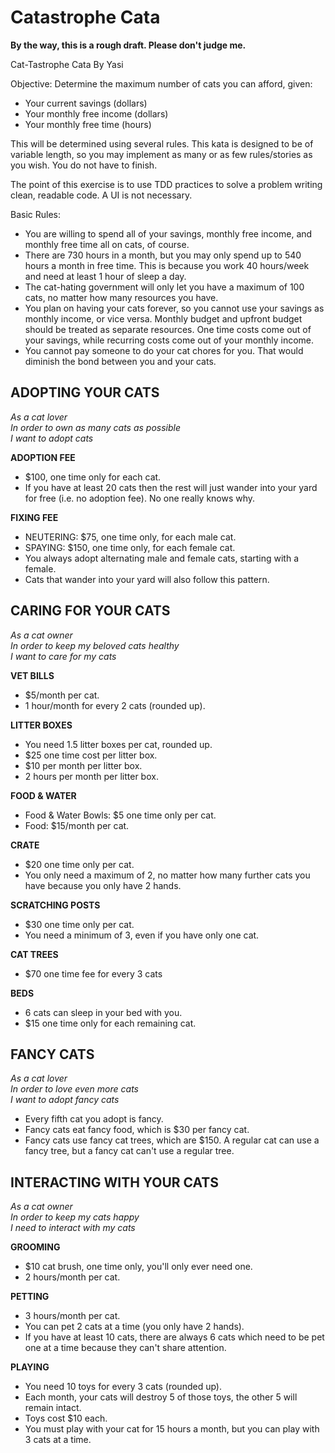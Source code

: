 # Catastrophe Cata

**By the way, this is a rough draft.  Please don't judge me.**

Cat-Tastrophe Cata
By Yasi

Objective:
Determine the maximum number of cats you can afford, given:

* Your current savings (dollars)
* Your monthly free income (dollars)
* Your monthly free time (hours)

This will be determined using several rules.  This kata is designed to be of variable length, so you may implement as many or as few rules/stories as you wish.  You do not have to finish.

The point of this exercise is to use TDD practices to solve a problem writing clean, readable code.  A UI is not necessary.

Basic Rules:

* You are willing to spend all of your savings, monthly free income, and monthly free time all on cats, of course.
* There are 730 hours in a month, but you may only spend up to 540 hours a month in free time.  This is because you work 40 hours/week and need at least 1 hour of sleep a day.
* The cat-hating government will only let you have a maximum of 100 cats, no matter how many resources you have.
* You plan on having your cats forever, so you cannot use your savings as monthly income, or vice versa.  Monthly budget and upfront budget should be treated as separate resources.  One time costs come out of your savings, while recurring costs come out of your monthly income.
* You cannot pay someone to do your cat chores for you. That would diminish the bond between you and your cats.

ADOPTING YOUR CATS
-----------------
_As a cat lover_<br>
_In order to own as many cats as possible_<br>
_I want to adopt cats_<br>

**ADOPTION FEE**
* $100, one time only for each cat.
* If you have at least 20 cats then the rest will just wander into your yard for free (i.e. no adoption fee).  No one really knows why.

**FIXING FEE**
* NEUTERING: $75, one time only, for each male cat.
* SPAYING: $150, one time only, for each female cat.
* You always adopt alternating male and female cats, starting with a female.
* Cats that wander into your yard will also follow this pattern.

CARING FOR YOUR CATS
---------------------

_As a cat owner_<br>
_In order to keep my beloved cats healthy_<br>
_I want to care for my cats_<br>

**VET BILLS**
* $5/month per cat.
* 1 hour/month for every 2 cats (rounded up).

**LITTER BOXES**
* You need 1.5 litter boxes per cat, rounded up.
* $25 one time cost per litter box.
* $10 per month per litter box.
* 2 hours per month per litter box.

**FOOD & WATER**
* Food & Water Bowls: $5 one time only per cat.
* Food: $15/month per cat.

**CRATE**
* $20 one time only per cat.
* You only need a maximum of 2, no matter how many further cats you have because you only have 2 hands.

**SCRATCHING POSTS**
* $30 one time only per cat.
* You need a minimum of 3, even if you have only one cat.

**CAT TREES**
* $70 one time fee for every 3 cats

**BEDS**
* 6 cats can sleep in your bed with you.
* $15 one time only for each remaining cat.

FANCY CATS
------------

_As a cat lover_<br>
_In order to love even more cats_<br>
_I want to adopt fancy cats_<br>

* Every fifth cat you adopt is fancy.
* Fancy cats eat fancy food, which is $30 per fancy cat.
* Fancy cats use fancy cat trees, which are $150.  A regular cat can use a fancy tree, but a fancy cat can't use a regular tree.

INTERACTING WITH YOUR CATS
---------------------------

_As a cat owner_<br>
_In order to keep my cats happy_<br>
_I need to interact with my cats_<br>

**GROOMING**
* $10 cat brush, one time only, you'll only ever need one.
* 2 hours/month per cat.

**PETTING**
* 3 hours/month per cat.
* You can pet 2 cats at a time (you only have 2 hands).
* If you have at least 10 cats, there are always 6 cats which need to be pet one at a time because they can't share attention.

**PLAYING**
* You need 10 toys for every 3 cats (rounded up).
* Each month, your cats will destroy 5 of those toys, the other 5 will remain intact.
* Toys cost $10 each.
* You must play with your cat for 15 hours a month, but you can play with 3 cats at a time.
